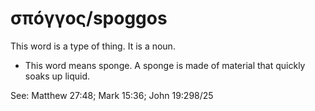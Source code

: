 # σπóγγος/spoggos
This word is a type of thing. It is a noun.
* This word means sponge. A sponge is made of material that quickly soaks up liquid.

See: Matthew 27:48; Mark 15:36; John 19:298/25
